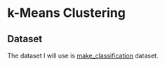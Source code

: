 # k-Means Clustering



## Dataset
The dataset I will use is [make_classification](https://scikit-learn.org/stable/modules/generated/sklearn.datasets.make_classification.html) dataset.
